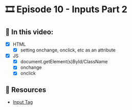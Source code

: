 # 🎞️ Episode 10 - Inputs Part 2

## 📝 In this video:
- [x] HTML
  - [x] setting onchange, onclick, etc as an attribute
- [x] JS
  - [x] document.getElement(s)ById/ClassName
  - [x] onchange
  - [x] onclick

## 🔗 Resources
- [Input Tag](https://www.w3schools.com/tags/tag_input.asp)
